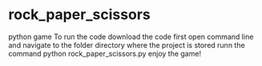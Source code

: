 # rock_paper_scissors
python game
To run the code download the code first
open command line and navigate to the folder directory where the project is stored
runn the command python rock_paper_scissors.py
enjoy the game!
